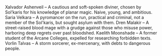Xalvador Ashenveil – A cautious and soft-spoken diviner, chosen by Sol’karis for his knowledge of planar magic. Naive, young, and ambitious.
Saria Velkara – A pyromancer on the run, practical and criminal, not a member of the Sol'karis, but sought asylum with them.
Dren Malakir – A street-raised blood mage with a grudge against those who misuse power, harboring deep regrets over past bloodshed.
Kaelith Moonshade – A former student of the Arcane Colleges, expelled for researching forbidden texts.
Vorlin Talvas – A storm sorcerer, ex-mercenary, with debts to dangerous people. 